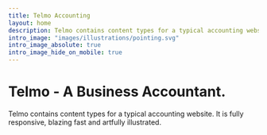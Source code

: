 ```yaml
---
title: Telmo Accounting
layout: home
description: Telmo contains content types for a typical accounting website. It is fully responsive, blazing fast and artfully illustrated.
intro_image: "images/illustrations/pointing.svg"
intro_image_absolute: true
intro_image_hide_on_mobile: true
---
```


# Telmo - A Business Accountant.

Telmo contains content types for a typical accounting website. It is fully responsive, blazing fast and artfully illustrated.
